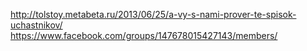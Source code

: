 http://tolstoy.metabeta.ru/2013/06/25/a-vy-s-nami-prover-te-spisok-uchastnikov/
https://www.facebook.com/groups/147678015427143/members/
